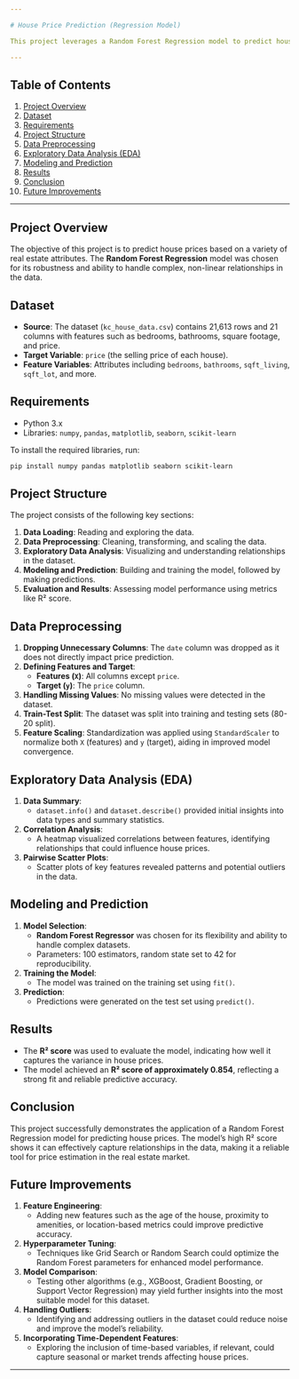 ```yaml
---

# House Price Prediction (Regression Model)

This project leverages a Random Forest Regression model to predict house prices based on various housing attributes. The dataset includes features like bedrooms, bathrooms, square footage, and more. The project demonstrates the full machine learning workflow, including data preprocessing, model training, and evaluation.

---
```


## Table of Contents
1. [Project Overview](#project-overview)
2. [Dataset](#dataset)
3. [Requirements](#requirements)
4. [Project Structure](#project-structure)
5. [Data Preprocessing](#data-preprocessing)
6. [Exploratory Data Analysis (EDA)](#exploratory-data-analysis-eda)
7. [Modeling and Prediction](#modeling-and-prediction)
8. [Results](#results)
9. [Conclusion](#conclusion)
10. [Future Improvements](#future-improvements)

---

## Project Overview
The objective of this project is to predict house prices based on a variety of real estate attributes. The **Random Forest Regression** model was chosen for its robustness and ability to handle complex, non-linear relationships in the data.

## Dataset
- **Source**: The dataset (`kc_house_data.csv`) contains 21,613 rows and 21 columns with features such as bedrooms, bathrooms, square footage, and price.
- **Target Variable**: `price` (the selling price of each house).
- **Feature Variables**: Attributes including `bedrooms`, `bathrooms`, `sqft_living`, `sqft_lot`, and more.

## Requirements
- Python 3.x
- Libraries: `numpy`, `pandas`, `matplotlib`, `seaborn`, `scikit-learn`

To install the required libraries, run:
```bash
pip install numpy pandas matplotlib seaborn scikit-learn
```

## Project Structure
The project consists of the following key sections:
1. **Data Loading**: Reading and exploring the data.
2. **Data Preprocessing**: Cleaning, transforming, and scaling the data.
3. **Exploratory Data Analysis**: Visualizing and understanding relationships in the dataset.
4. **Modeling and Prediction**: Building and training the model, followed by making predictions.
5. **Evaluation and Results**: Assessing model performance using metrics like R² score.

## Data Preprocessing
1. **Dropping Unnecessary Columns**: The `date` column was dropped as it does not directly impact price prediction.
2. **Defining Features and Target**:
   - **Features (`X`)**: All columns except `price`.
   - **Target (`y`)**: The `price` column.
3. **Handling Missing Values**: No missing values were detected in the dataset.
4. **Train-Test Split**: The dataset was split into training and testing sets (80-20 split).
5. **Feature Scaling**: Standardization was applied using `StandardScaler` to normalize both `X` (features) and `y` (target), aiding in improved model convergence.

## Exploratory Data Analysis (EDA)
1. **Data Summary**:
   - `dataset.info()` and `dataset.describe()` provided initial insights into data types and summary statistics.
2. **Correlation Analysis**:
   - A heatmap visualized correlations between features, identifying relationships that could influence house prices.
3. **Pairwise Scatter Plots**:
   - Scatter plots of key features revealed patterns and potential outliers in the data.

## Modeling and Prediction
1. **Model Selection**:
   - **Random Forest Regressor** was chosen for its flexibility and ability to handle complex datasets.
   - Parameters: 100 estimators, random state set to 42 for reproducibility.
2. **Training the Model**:
   - The model was trained on the training set using `fit()`.
3. **Prediction**:
   - Predictions were generated on the test set using `predict()`.

## Results
- The **R² score** was used to evaluate the model, indicating how well it captures the variance in house prices.
- The model achieved an **R² score of approximately 0.854**, reflecting a strong fit and reliable predictive accuracy.

## Conclusion
This project successfully demonstrates the application of a Random Forest Regression model for predicting house prices. The model’s high R² score shows it can effectively capture relationships in the data, making it a reliable tool for price estimation in the real estate market.

## Future Improvements
1. **Feature Engineering**:
   - Adding new features such as the age of the house, proximity to amenities, or location-based metrics could improve predictive accuracy.
2. **Hyperparameter Tuning**:
   - Techniques like Grid Search or Random Search could optimize the Random Forest parameters for enhanced model performance.
3. **Model Comparison**:
   - Testing other algorithms (e.g., XGBoost, Gradient Boosting, or Support Vector Regression) may yield further insights into the most suitable model for this dataset.
4. **Handling Outliers**:
   - Identifying and addressing outliers in the dataset could reduce noise and improve the model’s reliability.
5. **Incorporating Time-Dependent Features**:
   - Exploring the inclusion of time-based variables, if relevant, could capture seasonal or market trends affecting house prices.

--- 
